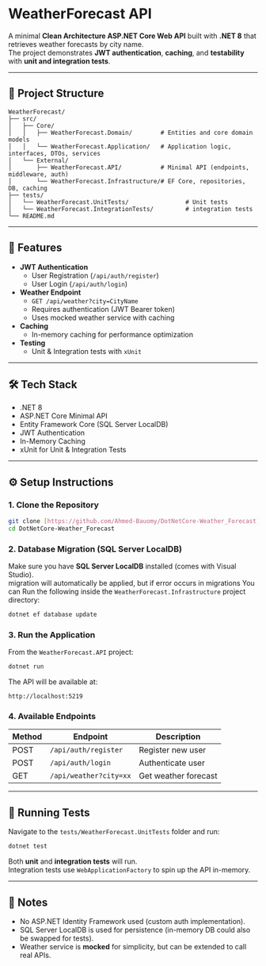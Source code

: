 # WeatherForecast API

A minimal **Clean Architecture ASP.NET Core Web API** built with **.NET 8** that retrieves weather forecasts by city name.  
The project demonstrates **JWT authentication**, **caching**, and **testability** with **unit and integration tests**.

---

## 📂 Project Structure

```
WeatherForecast/
├── src/
│   ├── Core/
│   │   ├── WeatherForecast.Domain/        # Entities and core domain models
│   │   └── WeatherForecast.Application/   # Application logic, interfaces, DTOs, services
│   └── External/
│       ├── WeatherForecast.API/           # Minimal API (endpoints, middleware, auth)
│       └── WeatherForecast.Infrastructure/# EF Core, repositories, DB, caching
├── tests/
│   └── WeatherForecast.UnitTests/                # Unit tests
│   └── WeatherForecast.IntegrationTests/         # integration tests
└── README.md
```

---

## 🚀 Features

- **JWT Authentication**
  - User Registration (`/api/auth/register`)
  - User Login (`/api/auth/login`)
- **Weather Endpoint**
  - `GET /api/weather?city=CityName`
  - Requires authentication (JWT Bearer token)
  - Uses mocked weather service with caching
- **Caching**
  - In-memory caching for performance optimization
- **Testing**
  - Unit & Integration tests with `xUnit`

---

## 🛠️ Tech Stack

- .NET 8
- ASP.NET Core Minimal API
- Entity Framework Core (SQL Server LocalDB)
- JWT Authentication
- In-Memory Caching
- xUnit for Unit & Integration Tests

---

## ⚙️ Setup Instructions

### 1. Clone the Repository
```bash
git clone [https://github.com/Ahmed-Bauomy/DotNetCore-Weather_Forecast]
cd DotNetCore-Weather_Forecast
```

### 2. Database Migration (SQL Server LocalDB)
Make sure you have **SQL Server LocalDB** installed (comes with Visual Studio).  
migration will automatically be applied, but if error occurs in migrations
You can Run the following inside the `WeatherForecast.Infrastructure` project directory:

```bash
dotnet ef database update
```


### 3. Run the Application
From the `WeatherForecast.API` project:

```bash
dotnet run
```

The API will be available at:
```
http://localhost:5219
```

### 4. Available Endpoints
| Method | Endpoint              | Description           |
|--------|------------------------|-----------------------|
| POST   | `/api/auth/register`  | Register new user     |
| POST   | `/api/auth/login`     | Authenticate user     |
| GET    | `/api/weather?city=xx`| Get weather forecast  |

---

## 🧪 Running Tests

Navigate to the `tests/WeatherForecast.UnitTests` folder and run:

```bash
dotnet test
```

Both **unit** and **integration tests** will run.  
Integration tests use `WebApplicationFactory` to spin up the API in-memory.

---

## 📌 Notes

- No ASP.NET Identity Framework used (custom auth implementation).  
- SQL Server LocalDB is used for persistence (in-memory DB could also be swapped for tests).  
- Weather service is **mocked** for simplicity, but can be extended to call real APIs.
